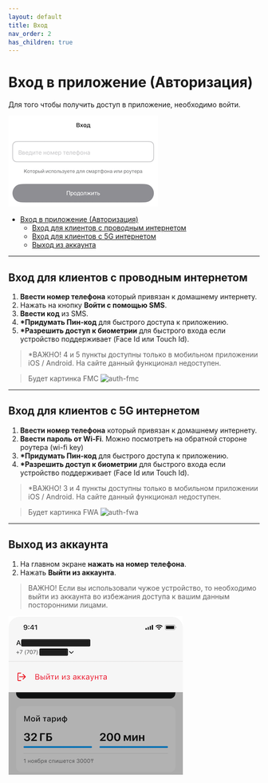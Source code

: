 ```yaml
---
layout: default
title: Вход
nav_order: 2
has_children: true
---
```


# Вход в приложение (Авторизация)

Для того чтобы получить доступ в приложение, необходимо войти.

![login screen](./assets/images/login.png)

- [Вход в приложение (Авторизация)](#вход-в-приложение-авторизация)
  - [Вход для клиентов с проводным интернетом](#вход-для-клиентов-с-проводным-интернетом)
  - [Вход для клиентов с 5G интернетом](#вход-для-клиентов-с-5g-интернетом)
  - [Выход из аккаунта](#выход-из-аккаунта)

---

## Вход для клиентов с проводным интернетом

1. **Ввести номер телефона** который привязан к домашнему интернету.
2. Нажать на кнопку **Войти с помощью SMS**.
3. **Ввести код** из SMS.
4. **\*Придумать Пин-код** для быстрого доступа к приложению.
5. **\*Разрешить доступ к биометрии** для быстрого входа если устройство поддерживает (Face Id или Touch Id).

> \*ВАЖНО! 4 и 5 пункты доступны только в мобильном приложении iOS / Android. На сайте данный функционал недоступен.

> Будет картинка FMC
![auth-fmc](TBC.PIC)

---

## Вход для клиентов с 5G интернетом

1. **Ввести номер телефона** который привязан к домашнему интернету.
2. **Ввести пароль от Wi-Fi**. Можно посмотреть на обратной стороне роутера (wi-fi key)
3. **\*Придумать Пин-код** для быстрого доступа к приложению.
4. **\*Разрешить доступ к биометрии** для быстрого входа если устройство поддерживает (Face Id или Touch Id).

> \*ВАЖНО! 3 и 4 пункты доступны только в мобильном приложении iOS / Android. На сайте данный функционал недоступен.

> Будет картинка FWA
![auth-fwa](TBC.PIC)

---

## Выход из аккаунта

1. На главном экране **нажать на номер телефона**.
2. Нажать **Выйти из аккаунта**.

> ВАЖНО! Если вы использовали чужое устройство, то необходимо выйти из аккаунта во избежания доступа к вашим данным посторонними лицами.

![logout screen](./assets/images/logout.png)